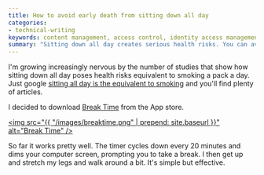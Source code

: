 ```yaml
---
title: How to avoid early death from sitting down all day
categories:
- technical-writing
keywords: content management, access control, identity access management 
summary: "Sitting down all day creates serious health risks. You can avoid an early demise through a little counter app that reminds you to take a break every 20 minutes."
---
```


I'm growing increasingly nervous by the number of studies that show how sitting down all day poses health risks equivalent to smoking a pack a day. Just google [sitting all day is the equivalent to smoking](https://www.google.com/webhp?sourceid=chrome-instant&ion=1&espv=2&ie=UTF-8#q=sitting%20all%20day%20is%20the%20equivalent%20to%20smoking) and you'll find plenty of articles.

I decided to download [Break Time](http://breaktimeapp.com/) from the App store. 

<a href="http://breaktimeapp.com/"><img src="{{ "/images/breaktime.png" | prepend: site.baseurl }}" alt="Break Time" /></a>

So far it works pretty well. The timer cycles down every 20 minutes and dims your computer screen, prompting you to take a break. I then get up and stretch my legs and walk around a bit. It's simple but effective.